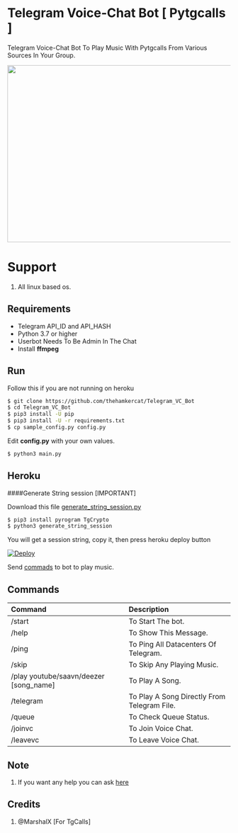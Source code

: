 # Telegram Voice-Chat Bot [ Pytgcalls ]

Telegram Voice-Chat Bot To Play Music With Pytgcalls From Various Sources In Your Group.

<img src="https://i.imgur.com/8S8NVy0.png" width="530" height="400">


# Support

1. All linux based os.


## Requirements

- Telegram API_ID and API_HASH
- Python 3.7 or higher 
- Userbot Needs To Be Admin In The Chat
- Install **ffmpeg**

## Run

Follow this if you are not running on heroku

```sh
$ git clone https://github.com/thehamkercat/Telegram_VC_Bot
$ cd Telegram_VC_Bot
$ pip3 install -U pip
$ pip3 install -U -r requirements.txt
$ cp sample_config.py config.py
```
Edit **config.py** with your own values.

```sh
$ python3 main.py
```

## Heroku

####Generate String session [IMPORTANT]

Download this file [generate_string_session.py](https://raw.githubusercontent.com/thehamkercat/Telegram_VC_Bot/master/generate_string_session.py.py)


```sh
$ pip3 install pyrogram TgCrypto
$ python3 generate_string_session
```
You will get a session string, copy it, then press heroku deploy button


[![Deploy](https://www.herokucdn.com/deploy/button.svg)](https://heroku.com/deploy?template=https://github.com/thehamkercat/Telegram_VC_Bot/tree/master)

Send [commads](https://github.com/thehamkercat/Telegram_VC_Bot/blob/master/README.md#commands) to bot to 
play music.


## Commands
Command | Description
:--- | :---
/start | To Start The bot.
/help | To Show This Message.
/ping | To Ping All Datacenters Of Telegram.
/skip | To Skip Any Playing Music.
/play youtube/saavn/deezer [song_name] | To Play A Song.
/telegram | To Play A Song Directly From Telegram File.
/queue | To Check Queue Status.
/joinvc | To Join Voice Chat.
/leavevc | To Leave Voice Chat.

## Note

1. If you want any help you can ask [here](https://t.me/PatheticProgrammers)

## Credits
1. @MarshalX [For TgCalls]
